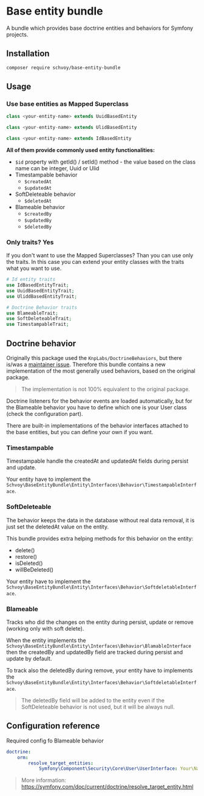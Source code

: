 # Base entity bundle

A bundle which provides base doctrine entities and behaviors for Symfony projects.

## Installation

```bash
composer require schvoy/base-entity-bundle
```

## Usage

### Use base entities as Mapped Superclass

```php
class <your-entity-name> extends UuidBasedEntity
```

```php
class <your-entity-name> extends UlidBasedEntity
```

```php
class <your-entity-name> extends IdBasedEntity
```

**All of them provide commonly used entity functionalities:**

* `$id` property with getId() / setId() method - the value based on the class name can be integer, Uuid or Ulid
* Timestampable behavior
    * `$createdAt`
    * `$updatedAt`
* SoftDeleteable behavior
    * `$deletedAt`
* Blameable behavior
    * `$createdBy`
    * `$updatedBy`
    * `$deletedBy`

### Only traits? Yes

If you don't want to use the Mapped Superclasses? Than you can use only the traits.
In this case you can extend your entity classes with the traits what you want to use.

```php
# Id entity traits
use IdBasedEntityTrait;
use UuidBasedEntityTrait;
use UliddBasedEntityTrait;

# Doctrine Behavior traits
use BlameableTrait;
use SoftDeleteableTrait;
use TimestampableTrait;
```


## Doctrine behavior

Originally this package used the `KnpLabs/DoctrineBehaviors`, but there is/was a [maintainer issue](https://github.com/KnpLabs/DoctrineBehaviors/issues/711).
Therefore this bundle contains a new implementation of the most generally used behaviors, based on the original package.

> The implementation is not 100% equivalent to the original package.

Doctrine listeners for the behavior events are loaded automatically, but for the Blameable behavior you have to define
which one is your User class (check the configuration part).

There are built-in implementations of the behavior interfaces attached to the base entities, but you can define your own if you want.

### Timestampable

Timestampable handle the createdAt and updatedAt fields during persist and update.

Your entity have to implement the `Schvoy\BaseEntityBundle\Entity\Interfaces\Behavior\TimestampableInterface`. 

### SoftDeleteable

The behavior keeps the data in the database without real data removal, it is just set the deletedAt value on the entity.

This bundle provides extra helping methods for this behavior on the entity:

- delete()
- restore()
- isDeleted()
- willBeDeleted()

Your entity have to implement the `Schvoy\BaseEntityBundle\Entity\Interfaces\Behavior\SoftdeletableInterface`.

### Blameable

Tracks who did the changes on the entity during persist, update or remove (working only with soft delete).

When the entity implements the `Schvoy\BaseEntityBundle\Entity\Interfaces\Behavior\BlamableInterface` then the createdBy
and updatedBy field are tracked during persist and update by default.

To track also the deletedBy during remove, your entity have to implements the `Schvoy\BaseEntityBundle\Entity\Interfaces\Behavior\SoftdeletableInterface`.

> The deletedBy field will be added to the entity even if the SoftDeleteable behavior is not used, but it will be always null.

## Configuration reference

Required config fo Blameable behavior

```yaml
doctrine:
    orm:
        resolve_target_entities:
            Symfony\Component\Security\Core\User\UserInterface: Your\Namespace\User
```

> More information: https://symfony.com/doc/current/doctrine/resolve_target_entity.html
